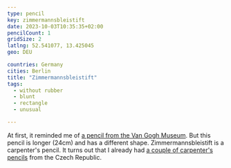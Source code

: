 ```yaml
---
type: pencil
key: zimmermannsbleistift
date: 2023-10-03T10:35:35+02:00
pencilCount: 1
gridSize: 2
latlng: 52.541077, 13.425045
geo: DEU

countries: Germany
cities: Berlin
title: "Zimmermannsbleistift"
tags:
  - without rubber
  - blunt
  - rectangle
  - unusual

---
```


At first, it reminded me of [a pencil from the Van Gogh Museum](?display=vangogh). But this pencil is longer (24cm) and has a different shape. Zimmermannsbleistift is a carpenter's pencil. It turns out that I already had [a couple of carpenter's pencils](?display=ceska) from the Czech Republic.
